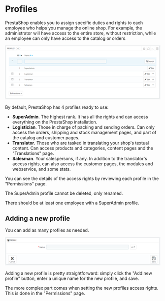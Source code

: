 # Profiles

PrestaShop enables you to assign specific duties and rights to each employee who helps you manage the online shop. For example, the administrator will have access to the entire store, without restriction, while an employee can only have access to the catalog or orders.

![](<../../../../.gitbook/assets/43089950 (4) (4) (3).png>)

By default, PrestaShop has 4 profiles ready to use:

* **SuperAdmin**. The highest rank. It has all the rights and can access everything on the PrestaShop installation.
* **Logistician**. Those in charge of packing and sending orders. Can only access the orders, shipping and stock management pages, and part of the catalog and customer pages.
* **Translator**. Those who are tasked in translating your shop's textual content. Can access products and categories, content pages and the "Translations" page.
* **Salesman**. Your salespersons, if any. In addition to the translator's access rights, can also access the customer pages, the modules and webservice, and some stats.

You can see the details of the access rights by reviewing each profile in the "Permissions" page.

The SuperAdmin profile cannot be deleted, only renamed.

There should be at least one employee with a SuperAdmin profile.

## Adding a new profile <a href="#profiles-addinganewprofile" id="profiles-addinganewprofile"></a>

You can add as many profiles as needed.

![](<../../../../.gitbook/assets/43089952 (4) (4) (3).png>)

Adding a new profile is pretty straightforward: simply click the "Add new profile" button, enter a unique name for the new profile, and save.

The more complex part comes when setting the new profiles access rights. This is done in the "Permissions" page.
